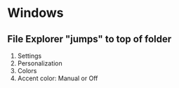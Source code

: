 # Windows

## File Explorer "jumps" to top of folder
1) Settings
2) Personalization
3) Colors
4) Accent color: Manual or Off
